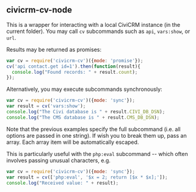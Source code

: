 ## civicrm-cv-node

This is a wrapper for interacting with a local CiviCRM instance (in the
current folder).  You may call `cv` subcommands such as `api`, `vars:show`,
or `url`.

Results may be returned as promises:

```javascript
var cv = require('civicrm-cv')({mode: 'promise'});
cv('api contact.get id=1').then(function(result){
  console.log("Found records: " + result.count);
});
```

Alternatively, you may execute subcommands synchronously:

```javascript
var cv = require('civicrm-cv')({mode: 'sync'});
var result = cv('vars:show');
console.log("The Civi database is " + result.CIVI_DB_DSN);
console.log("The CMS database is " + result.CMS_DB_DSN);
```

Note that the previous examples specify the full subcommand (i.e.  all
options are passed in one string).  If wish you to break them up, pass an
array.  Each array item will be automatically escaped.

This is particularly useful with the `php:eval` subcommand -- which often
involves passing unusual characters, e.g.

```javascript
var cv = require('civicrm-cv')({mode: 'sync'});
var result = cv(['php:eval', '$x = 2; return [$x * $x];']);
console.log("Received value: " + result);
```
